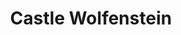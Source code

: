 ---
mission_id: wolf
editorsChoice:
title: "Castle Wolfenstein"
authors: 
    - "Steven Scott"
date:
filename: 
description: "This is the same mission as Wolfenstein 3D level 1. Your objective is to get to the elevator, hit the switch and grab the plans."
cover: "wolf.png"
levelReplaced:	SECBASE
difficulty: yes
bm:	no
fme: no
wax: no
three_do: no
voc: no
gmd: no
vue: no
lfd: no
base: "New level based upon an old Wolfenstein mission." 
editors: "DFUSE"

---